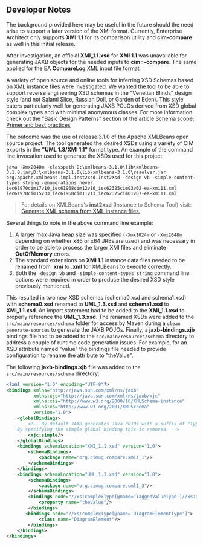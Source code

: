 
## Developer Notes

The background provided here may be useful in the future should the need arise to support a later version of the XMI format.  Currently, Enterprise Architect only supports **XMI 1.1** for its comparison utility and **cim-compare** as well in this initial release.

After investigation, an official **XMI_1.1.xsd** for **XMI 1.1** was unavailable for generating JAXB objects for the needed inputs to **cim=-compare**. The same applied for the EA **CompareLog** XML input file format.

A variety of open source and online tools for inferring XSD Schemas based on XML instance files were investigated.  We wanted the tool to be able to support reverse engineering XSD schemas in the "Venetian Blinds" design style (and not Salami Slice, Russian Doll, or Garden of Eden). This style caters particularly well for generating JAXB POJOs derived from XSD global complex types and with minimal anonymous classes. For more information check out the "Basic Design Patterns" section of the article [Schema scope: Primer and best practices](https://www.ibm.com/developerworks/library/x-schemascope/)

The outcome was the use of release 3.1.0 of the Apache XMLBeans open source project.  The tool generated the desired XSDs using a variety of CIM exports in the **"UML 1.3/XMI 1.1"** format type. An example of the command line invocation used to generate the XSDs used for this project:

```
java -Xmx2048m -classpath D:\xmlbeans-3.1.0\lib\xmlbeans-3.1.0.jar;D:\xmlbeans-3.1.0\lib\xmlbeans-3.1.0\resolver.jar org.apache.xmlbeans.impl.inst2xsd.Inst2Xsd -design vb -simple-content-types string -enumerations never iec61970cim17v10_iec61968cim12v10_iec62325cim03v02-ea-xmi11.xml iec61970cim15v33_iec61968cim11v13_iec62325cim01v07-ea-xmi11.xml
```

> For details on XMLBeans's **inst2xsd** (Instance to Schema Tool) visit: [Generate XML schema from XML instance files.](https://xmlbeans.apache.org/docs/3.0.0/guide/tools.html#inst2xsd)

Several things to note in the above command line example:

1. A larger max Java heap size was specified (```-Xmx1024m``` or ```-Xmx2048m``` depending on whether x86 or x64 JREs are used) and was necessary in order to be able
   to process the larger XMI files and eliminate **OutOfMemory** errors.
2. The standard extensions on **XMI 1.1** instance data files needed to be renamed from **.xmi** to **.xml** for XMLBeans to execute correctly.
3. Both the ```-design vb``` and ```-simple-content-types string``` command line options were required in order to produce the desired XSD style previously mentioned.

This resulted in two new XSD schemas (schema0.xsd and schema1.xsd) with **schema0.xsd** renamed to **UML_1.3.xsd** and **schema1.xsd** to **XMI_1.1.xsd**. An import statement had to be added to the **XMI_1.1.xsd** to properly reference the **UML_1.3.xsd**.  The renamed XSDs were added to the ```src/main/resources/schema``` folder for access by Maven during a ```clean generate-sources``` to generate the JAXB POJOs.  Finally, a **jaxb-bindings.xjb** bindings file had to be added to the ```src/main/resources/schema``` directory to address a couple of runtime code generation issues.  For example, for an XSD attribute named "value" the bindings file needed to provide configuration to rename the attribute to "theValue".

The following **jaxb-bindings.xjb** file was added to the ```src/main/resources/schema```
directory:

``` XML
<?xml version="1.0" encoding="UTF-8"?>
<bindings xmlns="http://java.sun.com/xml/ns/jaxb"
		  xmlns:xjc="http://java.sun.com/xml/ns/jaxb/xjc"
          xmlns:xsi="http://www.w3.org/2000/10/XMLSchema-instance"
          xmlns:xs="http://www.w3.org/2001/XMLSchema"
          version="1.0">      
	<globalBindings>  
		<!-- By default JAXB generates Java POJOs with a suffix of "Type".  
    By specifying the simple global binding this is removed. -->           
    	<xjc:simple/>
  	</globalBindings>
    <bindings schemaLocation="XMI_1.1.xsd" version="1.0">
        <schemaBindings>
            <package name="org.cimug.compare.xmi1_1"/>
        </schemaBindings>   
    </bindings>
    <bindings schemaLocation="UML_1.3.xsd" version="1.0">
        <schemaBindings>
        	<package name="org.cimug.compare.uml1_3"/>
	    </schemaBindings>   
        <bindings node="//xs:complexType[@name='TaggedValueType']//xs:attribute[@name='value']">
        	<property name="theValue"/>
        </bindings>
       <bindings node="//xs:complexType[@name='DiagramElementType']">
        	<class name="DiagramElement"/>
        </bindings>
    </bindings>
</bindings>
```
